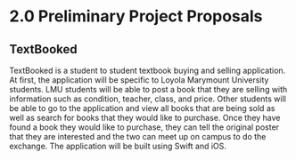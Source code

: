 # 2.0 Preliminary Project Proposals

## TextBooked

TextBooked is a student to student textbook buying and selling application. At first, the application will be specific to Loyola Marymount University students. LMU students will be able to post a book that they are selling with information such as condition, teacher, class, and price. Other students will be able to go to the application and view all books that are being sold as well as search for books that they would like to purchase. Once they have found a book they would like to purchase, they can tell the original poster that they are interested and the two can meet up on campus to do the exchange. The application will be built using Swift and iOS. 
